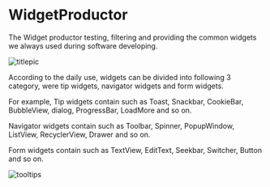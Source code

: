 # WidgetProductor

The Widget productor testing, filtering and providing the common widgets we always used during software developing.

![titlepic](https://ss0.baidu.com/6ONWsjip0QIZ8tyhnq/it/u=382394808,438871168&fm=173&app=25&f=JPEG?w=540&h=461&s=A5725885C0334796EF85387B0300C010)

According to the daily use, widgets can be divided into following 3 category, were tip widgets, navigator widgets and form widgets.

For example, Tip widgets contain such as Toast, Snackbar, CookieBar, BubbleView, dialog, ProgressBar, LoadMore and so on.

Navigator widgets contain such as Toolbar, Spinner, PopupWindow, ListView, RecyclerView, Drawer and so on.

Form widgets contain such as TextView, EditText, Seekbar, Switcher, Button and so on.

![tooltips](https://user-images.githubusercontent.com/99822/38155597-a5e9f4bc-3446-11e8-8db1-4dbd670584f5.gif)

